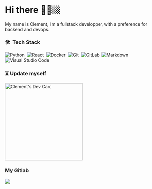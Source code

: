 # Hi there 👋🏼🏼

My name is Clement, I'm a fullstack developper, with a preference for backend and devops.

### 🛠 &nbsp;Tech Stack
  
![Python](https://img.shields.io/badge/-Python-05122A?style=flat&logo=python)&nbsp;
![React](https://img.shields.io/badge/-React-05122A?style=flat&logo=react&logoColor=A8B9CC)&nbsp;
![Docker](https://img.shields.io/badge/-Docker-05122A?style=flat&logo=docker&logoColor=A8B9CC)&nbsp;
![Git](https://img.shields.io/badge/-Git-05122A?style=flat&logo=git)&nbsp;
![GitLab](https://img.shields.io/badge/-Gitlab-05122A?style=flat&logo=gitlab)&nbsp;
![Markdown](https://img.shields.io/badge/-Markdown-05122A?style=flat&logo=markdown)&nbsp;
![Visual Studio Code](https://img.shields.io/badge/-Visual%20Studio%20Code-05122A?style=flat&logo=visual-studio-code&logoColor=007ACC)

### ⌛ Update myself
<a href="https://app.daily.dev/lecramc"><img src="https://api.daily.dev/devcards/694d74dc453643fb91fb15da74544f03.png?r=2tw" width="250" alt="Clement's Dev Card"/></a>
<p align="center">
  
### My Gitlab
<a href="https://gitlab.com/lecramc"><img src="https://img.shields.io/badge/GitLab-330F63?style=for-the-badge&logo=gitlab&logoColor=white"/></a>
</p>
